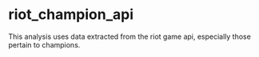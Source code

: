 # riot_champion_api
This analysis uses data extracted from the riot game api, especially those pertain to champions.
